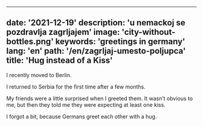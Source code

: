 ---
date: '2021-12-19'
description: 'u nemackoj se pozdravlja zagrljajem'
image: 'city-without-bottles.png'
keywords: 'greetings in germany'
lang: 'en'
path: '/en/zagrljaj-umesto-poljupca'
title: 'Hug instead of a Kiss'
------
I recently moved to Berlin.

I returned to Serbia for the first time after a few months.

My friends were a little surprised when I greeted them. It wasn’t obvious to me, but then they told me they were expecting at least one kiss.

I forgot a bit, because Germans greet each other with a hug.
